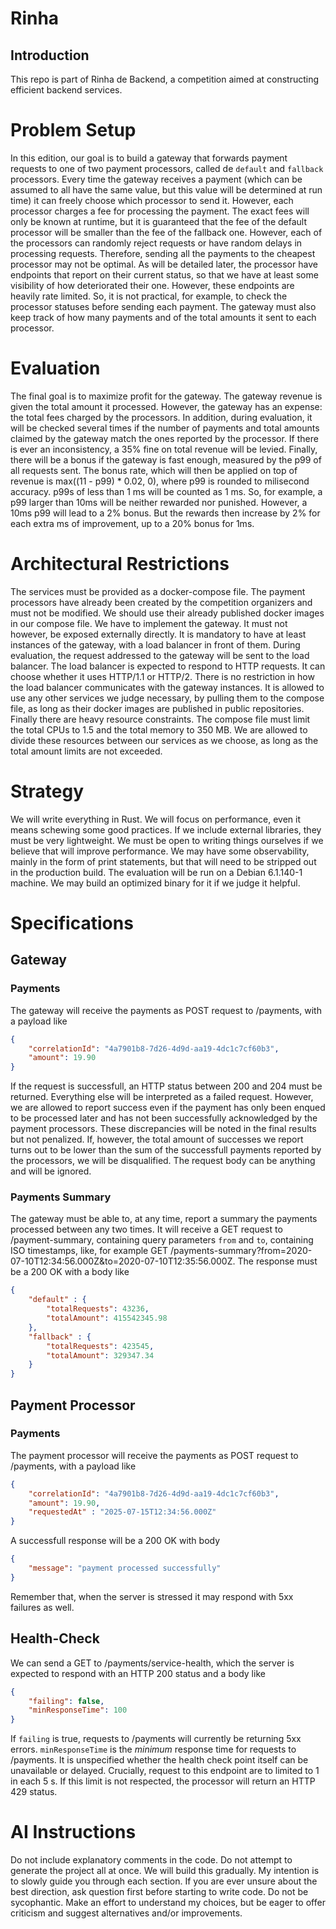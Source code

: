 # Rinha

## Introduction

This repo is part of Rinha de Backend, a competition aimed at constructing efficient backend services.

# Problem Setup

In this edition, our goal is to build a gateway that forwards payment requests to one of two payment processors, called de `default` and `fallback` processors.
Every time the gateway receives a payment (which can be assumed to all have the same value, but this value will be determined at run time) it can freely choose which processor to send it.
However, each processor charges a fee for processing the payment.
The exact fees will only be known at runtime, but it is guaranteed that the fee of the default processor will be smaller than the fee of the fallback one.
However, each of the processors can randomly reject requests or have random delays in processing requests.
Therefore, sending all the payments to the cheapest processor may not be optimal.
As will be detailed later, the processor have endpoints that report on their current status, so that we have at least some visibility of how deteriorated their one.
However, these endpoints are heavily rate limited.
So, it is not practical, for example, to check the processor statuses before sending each payment.
The gateway must also keep track of how many payments and of the total amounts it sent to each processor.

# Evaluation

The final goal is to maximize profit for the gateway.
The gateway revenue is given the total amount it processed.
However, the gateway has an expense: the total fees charged by the processors.
In addition, during evaluation, it will be checked several times if the number of payments and total amounts claimed by the gateway match the ones reported by the processor.
If there is ever an inconsistency, a 35% fine on total revenue will be levied.
Finally, there will be a bonus if the gateway is fast enough, measured by the p99 of all requests sent.
The bonus rate, which will then be applied on top of revenue is max((11 - p99) * 0.02, 0), where p99 is rounded to milisecond accuracy.
p99s of less than 1 ms will be counted as 1 ms.
So, for example, a p99 larger than 10ms will be neither rewarded nor punished.
However, a 10ms p99 will lead to a 2% bonus.
But the rewards then increase by 2% for each extra ms of improvement, up to a 20% bonus for 1ms.

# Architectural Restrictions

The services must be provided as a docker-compose file.
The payment processors have already been created by the competition organizers and must not be modified.
We should use their already published docker images in our compose file.
We have to implement the gateway.
It must not however, be exposed externally directly.
It is mandatory to have at least instances of the gateway, with a load balancer in front of them.
During evaluation, the request addressed to the gateway will be sent to the load balancer.
The load balancer is expected to respond to HTTP requests.
It can choose whether it uses HTTP/1.1 or HTTP/2.
There is no restriction in how the load balancer communicates with the gateway instances.
It is allowed to use any other services we judge necessary, by pulling them to the compose file, as long as their docker images are published in public repositories.
Finally there are heavy resource constraints.
The compose file must limit the total CPUs to 1.5 and the total memory to 350 MB.
We are allowed to divide these resources between our services as we choose, as long as the total amount limits are not exceeded.

# Strategy

We will write everything in Rust.
We will focus on performance, even it means schewing some good practices.
If we include external libraries, they must be very lightweight.
We must be open to writing things ourselves if we believe that will improve performance.
We may have some observability, mainly in the form of print statements, but that will need to be stripped out in the production build.
The evaluation will be run on a Debian 6.1.140-1 machine.
We may build an optimized binary for it if we judge it helpful.

# Specifications

## Gateway

### Payments

The gateway will receive the payments as POST request to /payments, with a payload like
```json
{
    "correlationId": "4a7901b8-7d26-4d9d-aa19-4dc1c7cf60b3",
    "amount": 19.90
}
```
If the request is successfull, an HTTP status between 200 and 204 must be returned.
Everything else will be interpreted as a failed request.
However, we are allowed to report success even if the payment has only been enqued to be processed later and has not been successfully acknowledged by the payment processors.
These discrepancies will be noted in the final results but not penalized.
If, however, the total amount of successes we report turns out to be lower than the sum of the successfull payments reported by the processors, we will be disqualified.
The request body can be anything and will be ignored.

### Payments Summary

The gateway must be able to, at any time, report a summary the payments processed between any two times.
It will receive a GET request to /payment-summary, containing query parameters `from` and `to`, containing ISO timestamps, like, for example GET /payments-summary?from=2020-07-10T12:34:56.000Z&to=2020-07-10T12:35:56.000Z.
The response must be a 200 OK with a body like
```json
{
    "default" : {
        "totalRequests": 43236,
        "totalAmount": 415542345.98
    },
    "fallback" : {
        "totalRequests": 423545,
        "totalAmount": 329347.34
    }
}
```

## Payment Processor

### Payments

The payment processor will receive the payments as POST request to /payments, with a payload like
```json
{
    "correlationId": "4a7901b8-7d26-4d9d-aa19-4dc1c7cf60b3",
    "amount": 19.90,
    "requestedAt" : "2025-07-15T12:34:56.000Z"
}
```
A successfull response will be a 200 OK with body
```json
{
    "message": "payment processed successfully"
}
```
Remember that, when the server is stressed it may respond with 5xx failures as well.

## Health-Check

We can send a GET to /payments/service-health, which the server is expected to respond with an HTTP 200 status and a body like
```json
{
    "failing": false,
    "minResponseTime": 100
}
```
If `failing` is true, requests to /payments will currently be returning 5xx errors.
`minResponseTime` is the _minimum_ response time for requests to /payments.
It is unspecified whether the health check point itself can be unavailable or delayed.
Crucially, request to this endpoint are to limited to 1 in each 5 s.
If this limit is not respected, the processor will return an HTTP 429 status.

# AI Instructions

Do not include explanatory comments in the code.
Do not attempt to generate the project all at once.
We will build this gradually.
My intention is to slowly guide you through each section.
If you are ever unsure about the best direction, ask question first before starting to write code.
Do not be sycophantic.
Make an effort to understand my choices, but be eager to offer criticism and suggest alternatives and/or improvements.
